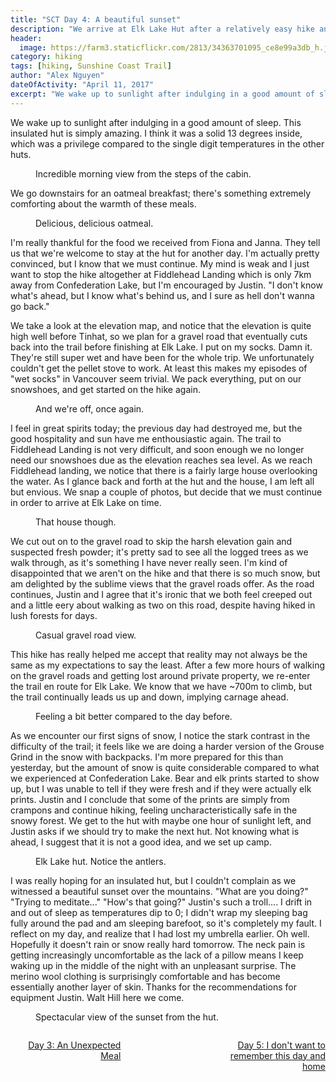 ```yaml
---
title: "SCT Day 4: A beautiful sunset"
description: "We arrive at Elk Lake Hut after a relatively easy hike and detour"
header:
  image: https://farm3.staticflickr.com/2813/34363701095_ce8e99a3db_h.jpg
category: hiking
tags: [hiking, Sunshine Coast Trail]
author: "Alex Nguyen"
dateOfActivity: "April 11, 2017"
excerpt: "We wake up to sunlight after indulging in a good amount of sleep. This insulated hut is simply amazing. I think it was a solid 13 degrees inside, which was a privilege compared to the single digit temperatures in the other huts."
---
```


We wake up to sunlight after indulging in a good amount of sleep. This insulated hut is simply amazing. I think it was a solid 13 degrees inside, which was a privilege compared to the single digit temperatures in the other huts. 
<figure> 
  <img data-original="https://farm3.staticflickr.com/2847/34363701935_5f4b99014b_h.jpg" data-action="zoom" class="inline-image"/>
  <figcaption>Incredible morning view from the steps of the cabin.</figcaption>
</figure>
We go downstairs for an oatmeal breakfast; there's something extremely comforting about the warmth of these meals. 
<figure> 
  <img data-original="https://farm3.staticflickr.com/2873/34322271476_f06cddc006_h.jpg" data-action="zoom" class="inline-image"/>
  <figcaption>Delicious, delicious oatmeal.</figcaption>
</figure>
I'm really thankful for the food we received from Fiona and Janna. They tell us that we're welcome to stay at the hut for another day. I'm actually pretty convinced, but I know that we must continue. My mind is weak and I just want to stop the hike altogether at Fiddlehead Landing which is only 7km away from Confederation Lake, but I'm encouraged by Justin. "I don't know what's ahead, but I know what's behind us, and I sure as hell don't wanna go back." 

We take a look at the elevation map, and notice that the elevation is quite high well before Tinhat, so we plan for a gravel road that eventually cuts back into the trail before finishing at Elk Lake. I put on my socks. Damn it. They're still super wet and have been for the whole trip. We unfortunately couldn't get the pellet stove to work. At least this makes my episodes of "wet socks" in Vancouver seem trivial. We pack everything, put on our snowshoes, and get started on the hike again. 
<figure> 
  <img data-original="https://farm3.staticflickr.com/2813/34363701095_ce8e99a3db_h.jpg" data-action="zoom" class="inline-image"/>
  <figcaption>And we're off, once again.</figcaption>
</figure>
I feel in great spirits today; the previous day had destroyed me, but the good hospitality and sun have me enthousiastic again. The trail to Fiddlehead Landing is not very difficult, and soon enough we no longer need our snowshoes due as the elevation reaches sea level. As we reach Fiddlehead landing, we notice that there is a fairly large house overlooking the water. As I glance back and forth at the hut and the house, I am left all but envious. We snap a couple of photos, but decide that we must continue in order to arrive at Elk Lake on time. 
<figure> 
  <img data-original="https://farm5.staticflickr.com/4194/33741034454_fa53b437cd_h.jpg" data-action="zoom" class="inline-image"/>
  <figcaption>That house though.</figcaption>
</figure>
We cut out on to the gravel road to skip the harsh elevation gain and suspected fresh powder; it's pretty sad to see all the logged trees as we walk through, as it's something I have never really seen. I'm kind of disappointed that we aren't on the hike and that there is so much snow, but am delighted by the sublime views that the gravel roads offer. As the road continues, Justin and I agree that it's ironic that we both feel creeped out and a little eery about walking as two on this road, despite having hiked in lush forests for days.
<figure> 
  <img data-original="https://farm5.staticflickr.com/4194/34422163962_4005ede8d5_h.jpg" data-action="zoom" class="inline-image"/>
  <figcaption>Casual gravel road view.</figcaption>
</figure>
This hike has really helped me accept that reality may not always be the same as my expectations to say the least. After a few more hours of walking on the gravel roads and getting lost around private property, we re-enter the trail en route for Elk Lake. We know that we have ~700m to climb, but the trail continually leads us up and down, implying carnage ahead. 
<figure> 
  <img data-original="https://farm5.staticflickr.com/4185/34422163862_4037c3e4a4_h.jpg" data-action="zoom" class="inline-image"/>
  <figcaption>Feeling a bit better compared to the day before.</figcaption>
</figure>
As we encounter our first signs of snow, I notice the stark contrast in the difficulty of the trail; it feels like we are doing a harder version of the Grouse Grind in the snow with backpacks. I'm more prepared for this than yesterday, but the amount of snow is quite considerable compared to what we experienced at Confederation Lake. Bear and elk prints started to show up, but I was unable to tell if they were fresh and if they were actually elk prints. Justin and I conclude that some of the prints are simply from crampons and continue hiking, feeling uncharacteristically safe in the snowy forest. We get to the hut with maybe one hour of sunlight left, and Justin asks if we should try to make the next hut. Not knowing what is ahead, I suggest that it is not a good idea, and we set up camp. 
<figure> 
  <img data-original="https://farm5.staticflickr.com/4168/33741034064_70400533e0_h.jpg" data-action="zoom" class="inline-image"/>
  <figcaption>Elk Lake hut. Notice the antlers.</figcaption>
</figure>
I was really hoping for an insulated hut, but I couldn't complain as we witnessed a beautiful sunset over the mountains. "What are you doing?" "Trying to meditate..." "How's that going?" Justin's such a troll.... I drift in and out of sleep as temperatures dip to 0; I didn't wrap my sleeping bag fully around the pad and am sleeping barefoot, so it's completely my fault. I reflect on my day, and realize that I had lost my umbrella earlier. Oh well. Hopefully it doesn't rain or snow really hard tomorrow. The neck pain is getting increasingly uncomfortable as the lack of a pillow means I keep waking up in the middle of the night with an unpleasant surprise. The merino wool clothing is surprisingly comfortable and has become essentially another layer of skin. Thanks for the recommendations for equipment Justin. Walt Hill here we come.
<figure> 
  <img data-original="https://farm5.staticflickr.com/4161/33741033704_3d355760f7_h.jpg" data-action="zoom" class="inline-image"/>
  <figcaption>Spectacular view of the sunset from the hut.</figcaption>
</figure>

<div> 
  <div style="float: left; margin: 0; max-width:35%"><p style="text-align: right;"><a href="https://bestcoasttrail.github.io/hiking/Sunshine-Coast-Trail-Day-3-An-Unexpected-Meal/"><i class="fa fa-long-arrow-left" aria-hidden="true"></i> Day 3: An Unexpected Meal </a></p></div>
  <div style="float: right; max-width:35%"><p style="text-align: right;"><a href="https://bestcoasttrail.github.io/hiking/Sunshine-Coast-Trail-Day-5-and-6-Knee-Deep-In-Snow/">Day 5: I don't want to remember this day and home <i class="fa fa-long-arrow-right" aria-hidden="true"></i></a></p></div>
</div>


